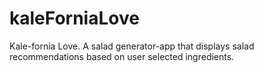 # kaleForniaLove
Kale-fornia Love. A salad generator-app that displays salad recommendations based on user selected ingredients. 
